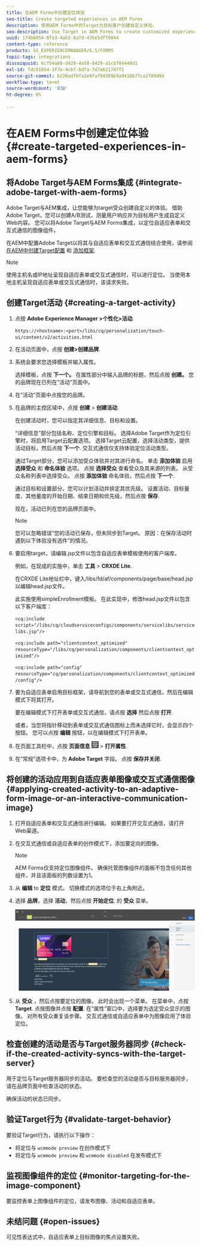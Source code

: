 ```yaml
---
title: 在AEM Forms中创建定位体验
seo-title: Create targeted experiences in AEM Forms
description: 使用AEM Forms中的Target为目标客户创建自定义体验。
seo-description: Use Target in AEM Forms to create customized experiences for targeted customers.
uuid: 174b6054-8fe3-4ab2-8afd-435e5dff9044
content-type: reference
products: SG_EXPERIENCEMANAGER/6.5/FORMS
topic-tags: integrations
discoiquuid: 6cf54a08-d429-4a58-8429-a1cb784448d1
exl-id: fdc91054-3f7e-4cbf-bdfa-7d7a621747f1
source-git-commit: b220adf6fa3e9faf94389b9a9416b7fca2f89d9d
workflow-type: tm+mt
source-wordcount: '838'
ht-degree: 0%

---
```


# 在AEM Forms中创建定位体验 {#create-targeted-experiences-in-aem-forms}

## 将Adobe Target与AEM Forms集成 {#integrate-adobe-target-with-aem-forms}

Adobe Target与AEM集成，让您能够为target受众创建自定义的体验。 借助Adobe Target，您可以创建A/B测试、测量用户响应并为目标用户生成自定义Web内容。 您可以将Adobe Target与AEM Forms集成，以定位自适应表单和交互式通信的图像组件。

在AEM中配置Adobe Target以将其与自适应表单和交互式通信结合使用，请参阅 [在AEM中创建Target配置](/help/sites-administering/target.md) 和 [添加框架](/help/sites-administering/target.md).

>[!NOTE]
>
>使用主机名或IP地址呈现自适应表单或交互式通信时，可以进行定位。 当使用本地主机呈现自适应表单或交互式通信时，该请求失败。

## 创建Target活动 {#creating-a-target-activity}

1. 点按 **Adobe Experience Manager >个性化>活动**.

   `https://<hostname>:<port>/libs/cq/personalization/touch-ui/content/v2/activities.html`

1. 在活动页面中，点按 **创建>创建品牌**.
1. 系统会要求您选择模板并输入属性。

   选择模板，点按 **下一个。** 在属性部分中输入品牌的标题，然后点按 **创建。**
您的品牌现在已列在“活动”页面中。

1. 在“活动”页面中点按您的品牌。
1. 在品牌的主控区域中，点按 **创建** > **创建活动**.

   在创建活动时，您可以指定其详细信息、目标和设置。

   “详细信息”部分包括名称、定位引擎和目标。 选择Adobe Target作为定位引擎时，将启用Target云配置选项。 选择Target云配置，选择活动类型，提供活动目标，然后点按 **下一个**. 交互式通信仅支持体验定位活动类型。

   通过Target部分，您可以添加受众体验并对其进行命名。 单击 **添加体验** 启用 **选择受众** 和 **命名体验** 选项。 点按 **选择受众** 查看受众及其来源的列表。 从受众名称列表中选择受众。 点按 **添加体验** 命名体验，然后点按 **下一个**.

   通过目标和设置部分，您可以计划活动并排定其优先级。 设置活动、目标量度、其他量度的开始日期、结束日期和优先级，然后点按 **保存**.

   现在，活动已列在您的品牌页面中。

   >[!NOTE]
   >
   >您可以忽略错误“您的活动已保存，但未同步到Target。 原因：在保存活动时遇到以下体验没有选件”的情况。

1. 要启用target，请编辑.jsp文件以包含自适应表单模板使用的客户端库。

   例如，在现成的实施中，单击 **工具** >  **CRXDE Lite**.

   在CRXDE Lite地址栏中，键入/libs/fd/af/components/page/base/head.jsp以编辑head.jsp文件。

   此实施使用simpleEnrollment模板。 在此实现中，修改head.jsp文件以包含以下客户端库：

   `<cq:include script="/libs/cq/cloudserviceconfigs/components/servicelibs/servicelibs.jsp"/>`

   `<cq:include path="clientcontext_optimized" resourceType="/libs/cq/personalization/components/clientcontext_optimized"/>`

   `<cq:include path="config" resourceType="cq/personalization/components/clientcontext_optimized/config"/>`

1. 要为自适应表单启用目标框架，请导航到您的表单或交互式通信，然后在编辑模式下将其打开。

   要在编辑模式下打开表单或交互式通信，请点按 **选择** 然后点按 **打开**.

   或者，当您将指针移动到表单或交互式通信图标上而未选择它时，会显示四个按钮。 您可以点按 **编辑** 按钮，以在编辑模式下打开表单。

1. 在页面工具栏中，点按 **页面信息** ![主题选项](assets/theme-options.png) > **打开属性**.
1. 在“常规”选项卡中，为 **Adobe Target** 字段。 点按 **保存并关闭**.

## 将创建的活动应用到自适应表单图像或交互式通信图像 {#applying-created-activity-to-an-adaptive-form-image-or-an-interactive-communication-image}

1. 打开自适应表单和交互式通信进行编辑。 如果要打开交互式通信，请打开Web渠道。

1. 在交互式通信或自适应表单的创作模式下，添加要定向的图像。

   >[!NOTE]
   >
   >AEM Forms仅支持定位图像组件。 确保托管图像组件的面板不包含任何其他组件，并且该面板的列数设置为1。

1. 从 **编辑** to **定位** 模式。 切换模式的选项位于右上角附近。
1. 选择 **品牌**，选择 **活动**，然后点按 **开始定位**. 的 **受众** 菜单。

   ![定位菜单](assets/targeting-menu.png)

1. 从 **受众** ，然后点按要定位的图像。 此时会出现一个菜单。 在菜单中，点按 **Target**. 点按图像并点按 **配置**. 在“属性”窗口中，选择要为选定受众显示的图像。 对所有受众重复该步骤。 交互式通信或自适应表单中为图像启用了体验定位。

## 检查创建的活动是否与Target服务器同步 {#check-if-the-created-activity-syncs-with-the-target-server}

用于定位与Target服务器同步的活动。 要检查您的活动是否与目标服务器同步，请在品牌页面中检查活动的状态。

确保活动的状态已同步。

## 验证Target行为 {#validate-target-behavior}

要验证Target行为，请执行以下操作：

* 将定位与 `wcmmode preview` 在创作模式下
* 将定位与 `wcmmode preview` 和 `wcmmode disabled` 在发布模式下

## 监视图像组件的定位 {#monitor-targeting-for-the-image-component}

要监控表单上图像组件的定位，请发布图像、活动和自适应表单。

## 未结问题 {#open-issues}

可见性表达式中，自适应表单上目标图像的焦点设置失败。
